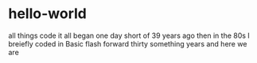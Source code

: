 # hello-world
all things code
it all began one day short of 39 years ago
then in the 80s I breiefly coded in Basic
flash forward thirty something years
and here we are
